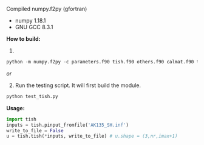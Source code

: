 Compiled numpy.f2py (gfortran)
- numpy 1.18.1
- GNU GCC 8.3.1

**How to build:**

1)
```python
python -m numpy.f2py -c parameters.f90 tish.f90 others.f90 calmat.f90 trialf.f90 dclisb.f90 dclisb3.f90 -m tish
```

*or*

2) Run the testing script. It will first build the module.
```python
python test_tish.py
```

**Usage:**
```python
import tish
inputs = tish.pinput_fromfile('AK135_SH.inf')
write_to_file = False
u = tish.tish(*inputs, write_to_file) # u.shape = (3,nr,imax+1)
```
